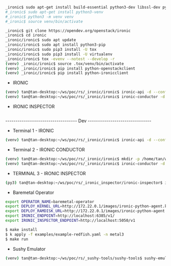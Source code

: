 
```bash
_ironic$ sudo apt-get install build-essential python3-dev libssl-dev python3-pip libmysqlclient-dev libxml2-dev libxslt-dev libpq-dev git git-review libffi-dev gettext ipmitool psmisc graphviz libjpeg-dev
#_ironic$ sudo apt-get install python3-venv
#_ironic$ python3 -m venv venv
#_ironic$ source venv/bin/activate
```

```bash
_ironic$ git clone https://opendev.org/openstack/ironic
_ironic$ cd ironic
_ironic/ironic$ sudo apt update
_ironic/ironic$ sudo apt install python3-pip
_ironic/ironic$ sudo pip3 install -U tox
_ironic/ironic$ sudo pip3 install -U virtualenv
_ironic/ironic$ tox -evenv --notest --develop -r
(venv) _ironic/ironic$ source .tox/venv/bin/activate
(venv) _ironic/ironic$ pip install python-openstackclient
(venv) _ironic/ironic$ pip install python-ironicclient
```

- IRONIC
```bash
(venv) tan@tan-desktop:~/ws/poc/rs/_ironic/ironic$ ironic-api -d --config-file etc/ironic/ironic.conf.local
(venv) tan@tan-desktop:~/ws/poc/rs/_ironic/ironic$ ironic-conductor -d --config-file etc/ironic/ironic.conf.local
```

- IRONIC INSPECTOR
```bash

```

----------------------------------- Dev -------------------------------
- Terminal 1 - IRONIC
```bash
(venv) tan@tan-desktop:~/ws/poc/rs/_ironic/ironic$ ironic-api -d --config-file etc/ironic/ironic.conf.local
```

- Terminal 2 - IRONIC CONDUCTOR
```bash
(venv) tan@tan-desktop:~/ws/poc/rs/_ironic/ironic$ mkdir -p /home/tan/ws/poc/rs/_ironic/ironic/httpboot  # for ipxe
(venv) tan@tan-desktop:~/ws/poc/rs/_ironic/ironic$ ironic-conductor -d --config-file etc/ironic/ironic.conf.local
```

- TERMINAL 3 - IRONIC INSPECTOR
```bash
(py3) tan@tan-desktop:~/ws/poc/rs/_ironic_inspector/ironic-inspector$ ironic-inspector --config-file example.conf
```

- Baremetal Operator
```bash
export OPERATOR_NAME=baremetal-operator
export DEPLOY_KERNEL_URL=http://172.22.0.1/images/ironic-python-agent.kernel
export DEPLOY_RAMDISK_URL=http://172.22.0.1/images/ironic-python-agent.initramfs
export IRONIC_ENDPOINT=http://localhost:6385/v1/
export IRONIC_INSPECTOR_ENDPOINT=http://localhost:5050/v1

$ make install
$ k apply -f examples/example-redfish.yaml -n metal3
$ make run
```

- Sushy Emulator
```bash
(venv) tan@tan-desktop:~/ws/poc/rs/_sushy-tools/sushy-tools$ sushy-emulator
```


